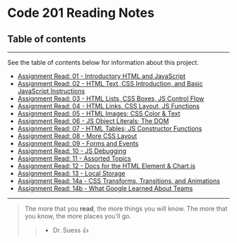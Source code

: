 # Code 201 Reading Notes

## Table of contents
---
See the table of contents below for information about this project.

* [Assignment Read: 01 - Introductory HTML and JavaScript](./Reading-Journals/class-01.md)
* [Assignment Read: 02 - HTML Text, CSS Introduction, and Basic JavaScript Instructions](./Reading-Journals/class-02.md)
* [Assignment Read: 03 - HTML Lists, CSS Boxes, JS Control Flow](./Reading-Journals/class-03.md)
* [Assignment Read: 04 - HTML Links, CSS Layout, JS Functions](./Reading-Journals/class-04.md)
* [Assignment Read: 05 - HTML Images; CSS Color & Text](./Reading-Journals/class-05.md)
* [Assignment Read: 06 - JS Object Literals; The DOM](./Reading-Journals/class-06.md) 
* [Assignment Read: 07 - HTML Tables; JS Constructor Functions](./Reading-Journals/class-07.md)
* [Assignment Read: 08 - More CSS Layout](./Reading-Journals/class-08.md)
* [Assignment Read: 09 - Forms and Events](./Reading-Journals/class-09.md)
* [Assignment Read: 10 - JS Debugging](./Reading-Journals/class-10.md)
* [Assignment Read: 11 - Assorted Topics](./Reading-Journals/class-11.md)
* [Assignment Read: 12 - Docs for the HTML Element & Chart.js](./Reading-Journals/class-12.md)
* [Assignment Read: 13 - Local Storage](./Reading-Journals/class-13.md)
* [Assignment Read: 14a - CSS Transforms, Transitions, and Animations](./Reading-Journals/class-14a.md)
* [Assignment Read: 14b - What Google Learned About Teams](./Reading-Journals/class-14b.md)

__________________________________________________________________

> The more that you **read**, the more things you will know. The more that you know, the more places you'll go. 
>> - Dr. Suess :+1:
